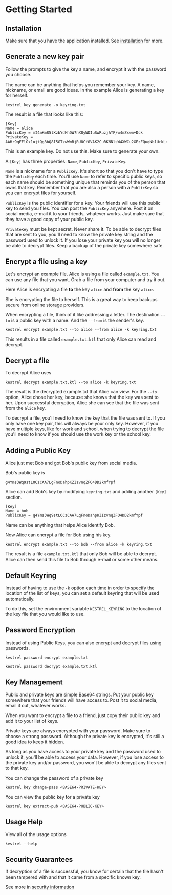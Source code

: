 # Getting Started

## Installation

Make sure that you have the application installed. See [installation](./installation.md)
for more.

## Generate a new key pair

Follow the prompts to give the key a name, and encrypt it with the
password you choose.

The name can be anything that helps you remember your key. A name, nickname,
or email are good ideas. In the example Alice is generating a key for herself.

```
kestrel key generate -o keyring.txt
```

The result is a file that looks like this:

```
[Key]
Name = alice
PublicKey = mI4mKm85lXzbYdHhDW7hX8yWDIuSwRuzjATP/w4mZxwm+Dck
PrivateKey = AAHr9qFFlOx1ujtQg8bQ8I5GTzwWmBjRU8Cf0VAK2CuRKNNlsW4XWCu2GEzFQuqNb1UrkLev7+Qn9OgS5xwVOR3j
```

This is an example key. Do not use this. Make sure to generate
your own.

A `[Key]` has three properties: `Name`, `PublicKey`, `PrivateKey`.

`Name` is a nickname for a `PublicKey`. It's short so that you don't have to
type the `PublicKey` each time. You'll use `Name` to refer to specific public
keys, so each name should be something unique that reminds you of the person
that owns that key. Remember that you are also a person with a `PublicKey` so
you can encrypt files for yourself.

`PublicKey` is the public identifier for a key. Your friends will use this
public key to send you files. You can post the `PublicKey` anywhere. Post it
on social media, e-mail it to your friends, whatever works. Just make sure
that they have a good copy of your public key.

`PrivateKey` must be kept secret. Never share it. To be able to decrypt
files that are sent to you, you'll need to know the private key
string and the password used to unlock it. If you lose your private key you
will no longer be able to decrypt files. Keep a backup of the private key
somewhere safe.


## Encrypt a file using a key

Let's encrypt an example file. Alice is using a file called `example.txt`. You
can use any file that you want. Grab a file from your computer and try it out.

Here Alice is encrypting a file **to** the key `alice` and **from** the key `alice`.

She is encrypting the file to herself. This is a great way to keep backups
secure from online storage providers.

When encrypting a file, think of it like addressing a letter. The destination
`--to` is a public key with a name. And the `--from` is the sender's key.

```
kestrel encrypt example.txt --to alice --from alice -k keyring.txt
```

This results in a file called `example.txt.ktl` that only Alice can read
and decrypt.

## Decrypt a file

To decrypt Alice uses

```
kestrel decrypt example.txt.ktl --to alice -k keyring.txt
```

The result is the decrypted example.txt that Alice can view. For the `--to`
option, Alice chose her key, because she knows that the key was sent to her.
Upon successful decryption, Alice she can see that the file was sent from
the `alice` key.

To decrypt a file, you'll need to know the key that the file was sent to.
If you only have one key pair, this will always be your only key. However, if
you have multiple keys, like for work and school, when trying to decrypt the
file you'll need to know if you should use the work key or the school key.

## Adding a Public Key

Alice just met Bob and got Bob's public key from social media.

Bob's public key is
```
g4Yms3Wq9stLOCzCAA7LgFnoDahpKZIzvnqZFO4DD2kmfYpf
```

Alice can add Bob's key by modifying `keyring.txt` and adding another `[Key]`
section.
```
[Key]
Name = bob
PublicKey = g4Yms3Wq9stLOCzCAA7LgFnoDahpKZIzvnqZFO4DD2kmfYpf
```

Name can be anything that helps Alice identify Bob.


Now Alice can encrypt a file for Bob using his key.
```
kestrel encrypt example.txt --to bob --from alice -k keyring.txt
```

The result is a file `example.txt.ktl` that only Bob will be able to decrypt.
Alice can then send this file to Bob through e-mail or some other means.


## Default Keyring

Instead of having to use the `-k` option each time in order to specify the
location of the list of keys, you can set a default keyring that will be
used automatically.

To do this, set the environment variable `KESTREL_KEYRING` to the location
of the key file that you would like to use.


## Password Encryption

Instead of using Public Keys, you can also encrypt and decrypt files using passwords.

```
kestrel password encrypt example.txt
```

```
kestrel password decrypt example.txt.ktl
```

## Key Management

Public and private keys are simple Base64 strings. Put your public
key somewhere that your friends will have access to. Post it to social
media, email it out, whatever works.

When you want to encrypt a file to a friend, just copy their public key and
add it to your list of keys.

Private keys are always encrypted with your password. Make sure to choose
a strong password. Although the private key is encrypted, it's still a
good idea to keep it hidden.

As long as you have access to your private key and the password used to
unlock it, you'll be able to access your data. However, if you lose access to
the private key and/or password, you won't be able to decrypt any files sent
to that key.

You can change the password of a private key
```
kestrel key change-pass <BASE64-PRIVATE-KEY>
```

You can view the public key for a private key
```
kestrel key extract-pub <BASE64-PUBLIC-KEY>
```

## Usage Help

View all of the usage options
```
kestrel --help
```

## Security Guarantees

If decryption of a file is successful, you know for certain that the file
hasn't been tampered with and that it came from a specific known key.

See more in [security information](./security-information.md)
